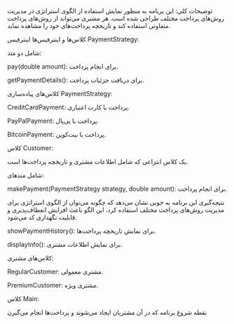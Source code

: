 توضیحات کلی:
این برنامه به منظور نمایش استفاده از الگوی استراتژی در مدیریت روش‌های پرداخت مختلف طراحی شده است. هر مشتری می‌تواند از روش‌های پرداخت متفاوتی استفاده کند و تاریخچه پرداخت‌های خود را مشاهده نماید.

کلاس‌ها و اینترفیس‌ها
اینترفیس PaymentStrategy:

شامل دو متد:

pay(double amount): برای انجام پرداخت.

getPaymentDetails(): برای دریافت جزئیات پرداخت.

کلاس‌های پیاده‌سازی PaymentStrategy:

CreditCardPayment: پرداخت با کارت اعتباری.

PayPalPayment: پرداخت با پی‌پال.

BitcoinPayment: پرداخت با بیت‌کوین.

کلاس Customer:

یک کلاس انتزاعی که شامل اطلاعات مشتری و تاریخچه پرداخت‌ها است.

شامل متدهای:

makePayment(PaymentStrategy strategy, double amount): برای انجام پرداخت.

نتیجه‌گیری
این برنامه به خوبی نشان می‌دهد که چگونه می‌توان از الگوی استراتژی برای مدیریت روش‌های پرداخت مختلف استفاده کرد. این الگو باعث افزایش انعطاف‌پذیری و قابلیت نگهداری کد می‌شود.

showPaymentHistory(): برای نمایش تاریخچه پرداخت‌ها.

displayInfo(): برای نمایش اطلاعات مشتری.

کلاس‌های مشتری:

RegularCustomer: مشتری معمولی.

PremiumCustomer: مشتری ویژه.

کلاس Main:

نقطه شروع برنامه که در آن مشتریان ایجاد می‌شوند و پرداخت‌ها انجام می‌گیرن
